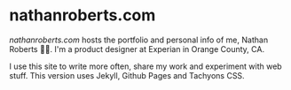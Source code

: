 # nathanroberts.com

*nathanroberts.com* hosts the portfolio and personal info of me, Nathan Roberts 👋🏼. I'm a product designer at Experian in Orange County, CA.

I use this site to write more often, share my work and experiment with web stuff. This version uses Jekyll, Github Pages and Tachyons CSS.
